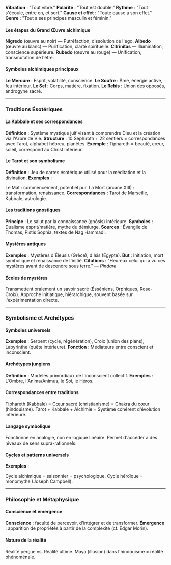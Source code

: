 **Vibration** : "Tout vibre."
**Polarité** : "Tout est double."
**Rythme** : "Tout s'écoule, entre en, et sort."
**Cause et effet** : "Toute cause a son effet."
**Genre** : "Tout a ses principes masculin et féminin."

#### Les étapes du Grand Œuvre alchimique

**Nigredo** (œuvre au noir) — Putréfaction, dissolution de l'ego.
**Albedo** (œuvre au blanc) — Purification, clarté spirituelle.
**Citrinitas** — Illumination, conscience supérieure.
**Rubedo** (œuvre au rouge) — Unification, transmutation de l'être.

#### Symboles alchimiques principaux

**Le Mercure** : Esprit, volatilité, conscience.
**Le Soufre** : Âme, énergie active, feu intérieur.
**Le Sel** : Corps, matière, fixation.
**Le Rebis** : Union des opposés, androgyne sacré.

---

### Traditions Ésotériques

#### La Kabbale et ses correspondances

**Définition** : Système mystique juif visant à comprendre Dieu et la création via l'Arbre de Vie.
**Structure** : 10 Séphiroth + 22 sentiers = correspondances avec Tarot, alphabet hébreu, planètes.
**Exemple** : Tiphareth = beauté, cœur, soleil, correspond au Christ intérieur.

#### Le Tarot et son symbolisme

**Définition** : Jeu de cartes ésotérique utilisé pour la méditation et la divination.
**Exemples** :

Le Mat : commencement, potentiel pur.
La Mort (arcane XIII) : transformation, renaissance.
**Correspondances** : Tarot de Marseille, Kabbale, astrologie.

#### Les traditions gnostiques

**Principe** : Le salut par la connaissance (gnôsis) intérieure.
**Symboles** : Dualisme esprit/matière, mythe du démiurge.
**Sources** : Évangile de Thomas, Pistis Sophia, textes de Nag Hammadi.

#### Mystères antiques

**Exemples** : Mystères d'Éleusis (Grèce), d'Isis (Égypte).
**But** : Initiation, mort symbolique et renaissance de l'initié.
**Citations** : "Heureux celui qui a vu ces mystères avant de descendre sous terre." — *Pindare*

#### Écoles de mystères

Transmettent oralement un savoir sacré (Ésséniens, Orphiques, Rose-Croix).
Approche initiatique, hiérarchique, souvent basée sur l'expérimentation directe.

---

### Symbolisme et Archétypes

#### Symboles universels

**Exemples** : Serpent (cycle, régénération), Croix (union des plans), Labyrinthe (quête intérieure).
**Fonction** : Médiateurs entre conscient et inconscient.

#### Archétypes jungiens

**Définition** : Modèles primordiaux de l'inconscient collectif.
**Exemples** : L'Ombre, l'Anima/Animus, le Soi, le Héros.

#### Correspondances entre traditions

Tiphareth (Kabbale) = Cœur sacré (christianisme) = Chakra du cœur (hindouisme).
Tarot + Kabbale + Alchimie = Système cohérent d'évolution intérieure.

#### Langage symbolique

Fonctionne en analogie, non en logique linéaire.
Permet d'accéder à des niveaux de sens supra-rationnels.

#### Cycles et patterns universels

**Exemples** :

Cycle alchimique = saisonnier = psychologique.
Cycle héroïque = monomythe (Joseph Campbell).

---

### Philosophie et Métaphysique

#### Conscience et émergence

**Conscience** : faculté de percevoir, d'intégrer et de transformer.
**Émergence** : apparition de propriétés à partir de la complexité (cf. Edgar Morin).

#### Nature de la réalité

Réalité perçue vs. Réalité ultime.
Maya (illusion) dans l'hindouisme = réalité phénoménale.
